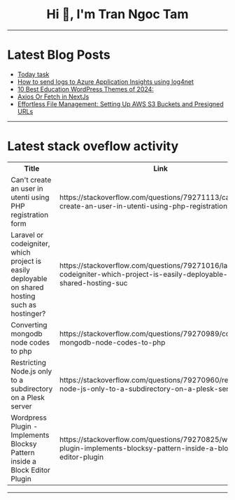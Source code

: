 <h1 align="center">Hi 👋, I'm Tran Ngoc Tam</h1>

---

# Latest Blog Posts 
<!-- BLOG-POST-LIST:START -->
- [Today task](https://dev.to/guna_sekaran_/today-task-44mf)
- [How to send logs to Azure Application Insights using log4net](https://dev.to/mikaelkrief2/how-to-send-logs-to-azure-application-insights-using-log4net-2glm)
- [10 Best Education WordPress Themes of 2024:](https://dev.to/abdul_rehmankhan01/10-best-education-wordpress-themes-of-2024-4hl0)
- [Axios Or Fetch in NextJs](https://dev.to/tak089/axios-or-fetch-in-nextjs-f0a)
- [Effortless File Management: Setting Up AWS S3 Buckets and Presigned URLs](https://dev.to/tjasper/effortless-file-management-setting-up-aws-s3-buckets-and-presigned-urls-4jlk)
<!-- BLOG-POST-LIST:END -->

---

# Latest stack oveflow activity
<table>
  <tr><th>Title</th><th>Link</th></tr>
  <!-- STACKOVERFLOW:START --><tr><td>Can&#39;t create an user in utenti using PHP registration form</td><td>https://stackoverflow.com/questions/79271113/cant-create-an-user-in-utenti-using-php-registration-form</td></tr><tr><td>Laravel or codeigniter, which project is easily deployable on shared hosting such as hostinger?</td><td>https://stackoverflow.com/questions/79271016/laravel-or-codeigniter-which-project-is-easily-deployable-on-shared-hosting-suc</td></tr><tr><td>Converting mongodb node codes to php</td><td>https://stackoverflow.com/questions/79270989/converting-mongodb-node-codes-to-php</td></tr><tr><td>Restricting Node.js only to a subdirectory on a Plesk server</td><td>https://stackoverflow.com/questions/79270960/restricting-node-js-only-to-a-subdirectory-on-a-plesk-server</td></tr><tr><td>Wordpress Plugin - Implements Blocksy Pattern inside a Block Editor Plugin</td><td>https://stackoverflow.com/questions/79270825/wordpress-plugin-implements-blocksy-pattern-inside-a-block-editor-plugin</td></tr><!-- STACKOVERFLOW:END -->
</table>

---


